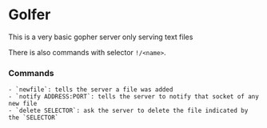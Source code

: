 # Golfer
This is a very basic gopher server only serving text files


There is also commands with selector `!/<name>`.


### Commands ###
	- `newfile`: tells the server a file was added
	- `notify ADDRESS:PORT`: tells the server to notify that socket of any new file
	- `delete SELECTOR`: ask the server to delete the file indicated by the `SELECTOR`
